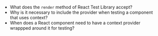 * What does the `render` method of React Test Library accept?
* Why is it necessary to include the provider when testing a component that uses context?
* When does a React component need to have a context provider wrappped around it for testing?
